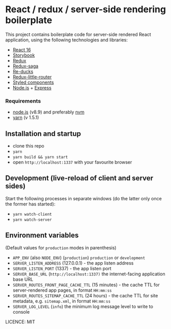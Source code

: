 # React / redux / server-side rendering boilerplate

This project contains boilerplate code for server-side rendered React application, using the following technologies and libraries:

 - [React 16](https://reactjs.org/)
 - [Storybook](https://storybook.js.org/)
 - [Redux](https://github.com/reactjs/react-redux)
 - [Redux-saga](https://github.com/redux-saga/redux-saga)
 - [Re-ducks](https://github.com/alexnm/re-ducks)
 - [Redux-little-router](https://github.com/FormidableLabs/redux-little-router)
 - [Styled components](https://www.styled-components.com/)
 - [Node.js](https://nodejs.org/en/) + [Express](https://expressjs.com/)

### Requirements

 - [node.js](https://nodejs.org/) (v8.9) and preferably [nvm](https://github.com/creationix/nvm)
 - [yarn](https://yarnpkg.com/en/) (v 1.5.1)

## Installation and startup

 - clone this repo
 - `yarn`
 - `yarn build && yarn start`
 - open `http://localhost:1337` with your favourite browser

## Development (live-reload of client and server sides)

Start the following processes in separate windows (do the latter only once the former has started):

 - `yarn watch-client`
 - `yarn watch-server`

## Environment variables

(Default values for `production` modes in parenthesis)

 - `APP_ENV` (also `NODE_ENV`) (`production`) `production` or `development`
 - `SERVER_LISTEN_ADDRESS` (127.0.0.1) - the app listen address
 - `SERVER_LISTEN_PORT` (1337) - the app listen port
 - `SERVER_BASE_URL` (`http://localhost:1337)` the internet-facing application base URL
 - `SERVER_ROUTES_FRONT_PAGE_CACHE_TTL` (15 minutes) - the cache TTL for server-rendered app pages, in format `HH:mm:ss`
 - `SERVER_ROUTES_SITEMAP_CACHE_TTL` (24 hours) - the cache TTL for site metadata, e.g. `sitemap.xml`, in format `HH:mm:ss`
 - `SERVER_LOG_LEVEL` (`info`) the minimum log message level to write to console

LICENCE: MIT
